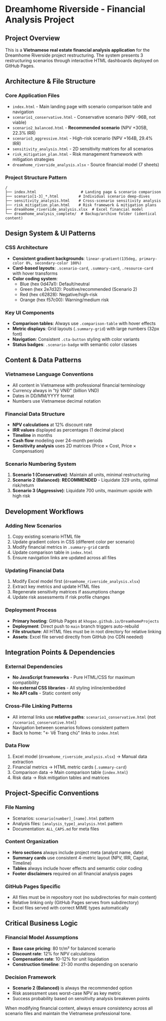 # Dreamhome Riverside - Financial Analysis Project

## Project Overview

This is a **Vietnamese real estate financial analysis application** for the Dreamhome Riverside project restructuring. The system presents 3 restructuring scenarios through interactive HTML dashboards deployed on GitHub Pages.

## Architecture & File Structure

### Core Application Files
- `index.html` - Main landing page with scenario comparison table and navigation
- `scenario1_conservative.html` - Conservative scenario (NPV -96B, not viable)
- `scenario2_balanced.html` - **Recommended scenario** (NPV +305B, 22.3% IRR)  
- `scenario3_aggressive.html` - High-risk scenario (NPV +164B, 29.4% IRR)
- `sensitivity_analysis.html` - 2D sensitivity matrices for all scenarios
- `risk_mitigation_plan.html` - Risk management framework with mitigation strategies
- `dreamhome_riverside_analysis.xlsx` - Source financial model (7 sheets)

### Project Structure Pattern
```
/
├── index.html                    # Landing page & scenario comparison
├── scenario[1-3]_*.html         # Individual scenario deep-dives
├── sensitivity_analysis.html    # Cross-scenario sensitivity analysis
├── risk_mitigation_plan.html    # Risk framework & mitigation plans
├── dreamhome_riverside_analysis.xlsx  # Excel financial model
└── dreamhome_analysis_complete/  # Backup/archive folder (identical content)
```

## Design System & UI Patterns

### CSS Architecture
- **Consistent gradient backgrounds**: `linear-gradient(135deg, primary-color 0%, secondary-color 100%)`
- **Card-based layouts**: `.scenario-card`, `.summary-card`, `.resource-card` with hover transforms
- **Color coding system**:
  - Blue (hex 0d47a1): Default/neutral
  - Green (hex 2e7d32): Positive/recommended (Scenario 2)
  - Red (hex c62828): Negative/high-risk
  - Orange (hex f57c00): Warning/medium risk

### Key UI Components
- **Comparison tables**: Always use `.comparison-table` with hover effects
- **Metric displays**: Grid layouts (`.summary-grid`) with large numbers (32px font)
- **Navigation**: Consistent `.cta-button` styling with color variants
- **Status badges**: `.scenario-badge` with semantic color classes

## Content & Data Patterns

### Vietnamese Language Conventions
- All content in Vietnamese with professional financial terminology
- Currency always in "tỷ VNĐ" (billion VND)
- Dates in DD/MM/YYYY format
- Numbers use Vietnamese decimal notation

### Financial Data Structure
- **NPV calculations** at 12% discount rate
- **IRR values** displayed as percentages (1 decimal place)
- **Timeline** in months
- **Cash flow** modeling over 24-month periods
- **Sensitivity analysis** uses 2D matrices (Price × Cost, Price × Compensation)

### Scenario Numbering System
1. **Scenario 1 (Conservative)**: Maintain all units, minimal restructuring
2. **Scenario 2 (Balanced)**: **RECOMMENDED** - Liquidate 329 units, optimal risk/return
3. **Scenario 3 (Aggressive)**: Liquidate 700 units, maximum upside with high risk

## Development Workflows

### Adding New Scenarios
1. Copy existing scenario HTML file
2. Update gradient colors in CSS (different color per scenario)
3. Modify financial metrics in `.summary-grid` cards
4. Update comparison table in `index.html`
5. Ensure navigation links are updated across all files

### Updating Financial Data
1. Modify Excel model first (`dreamhome_riverside_analysis.xlsx`)
2. Extract key metrics and update HTML files
3. Regenerate sensitivity matrices if assumptions change
4. Update risk assessments if risk profile changes

### Deployment Process
- **Primary hosting**: GitHub Pages at `khogao.github.io/DreamhomeProjects`
- **Deployment**: Direct push to `main` branch triggers auto-rebuild
- **File structure**: All HTML files must be in root directory for relative linking
- **Assets**: Excel file served directly from GitHub (no CDN needed)

## Integration Points & Dependencies

### External Dependencies
- **No JavaScript frameworks** - Pure HTML/CSS for maximum compatibility
- **No external CSS libraries** - All styling inline/embedded
- **No API calls** - Static content only

### Cross-File Linking Patterns
- All internal links use **relative paths**: `scenario1_conservative.html` (not `/scenario1_conservative.html`)
- Navigation between scenarios follows consistent pattern
- Back to home: "← Về Trang chủ" links to `index.html`

### Data Flow
1. Excel model (`dreamhome_riverside_analysis.xlsx`) → Manual data extraction
2. Financial metrics → HTML metric cards (`.summary-card`)
3. Comparison data → Main comparison table (`index.html`)
4. Risk data → Risk mitigation tables and matrices

## Project-Specific Conventions

### File Naming
- Scenarios: `scenario[number]_[name].html` pattern
- Analysis files: `[analysis_type]_analysis.html` pattern
- Documentation: `ALL_CAPS.md` for meta files

### Content Organization
- **Hero sections** always include project meta (analyst name, date)
- **Summary cards** use consistent 4-metric layout (NPV, IRR, Capital, Timeline)
- **Tables** always include hover effects and semantic color coding
- **Footer disclaimers** required on all financial analysis pages

### GitHub Pages Specific
- All files must be in repository root (no subdirectories for main content)
- Relative linking only (GitHub Pages serves from subdirectory)
- Excel files served with correct MIME types automatically

## Critical Business Logic

### Financial Model Assumptions
- **Base case pricing**: 80 tr/m² for balanced scenario
- **Discount rate**: 12% for NPV calculations  
- **Compensation rate**: 10-12% for unit liquidation
- **Construction timeline**: 21-30 months depending on scenario

### Decision Framework
- **Scenario 2 (Balanced)** is always the recommended option
- Risk assessment uses worst-case NPV as key metric
- Success probability based on sensitivity analysis breakeven points

When modifying financial content, always ensure consistency across all scenario files and maintain the Vietnamese professional tone.